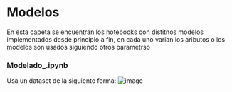 # Modelos
En esta capeta se encuentran los notebooks con distitnos modelos implementados desde principio a fin, en cada uno varian los aributos o los modelos son usados siguiendo otros parametrso

### Modelado_.ipynb
Usa un dataset de la siguiente forma:
![image](https://github.com/fowardelcac/Titanic_2.0/assets/70445613/aae000ca-322d-4504-9188-50c4e1a2454c)

